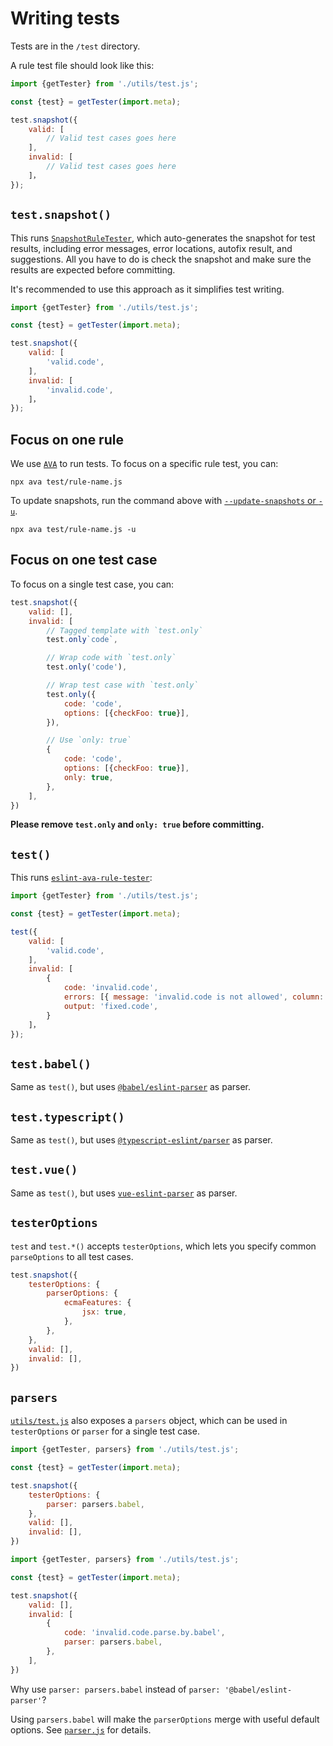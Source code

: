 # Writing tests

Tests are in the `/test` directory.

A rule test file should look like this:

```js
import {getTester} from './utils/test.js';

const {test} = getTester(import.meta);

test.snapshot({
	valid: [
		// Valid test cases goes here
	],
	invalid: [
		// Valid test cases goes here
	]，
});
```

## `test.snapshot()`

This runs [`SnapshotRuleTester`](../test/utils/snapshot-rule-tester.js), which auto-generates the snapshot for test results, including error messages, error locations, autofix result, and suggestions. All you have to do is check the snapshot and make sure the results are expected before committing.

It's recommended to use this approach as it simplifies test writing.

```js
import {getTester} from './utils/test.js';

const {test} = getTester(import.meta);

test.snapshot({
	valid: [
		'valid.code',
	],
	invalid: [
		'invalid.code',
	]，
});
```

## Focus on one rule

We use [`AVA`](https://github.com/avajs/ava) to run tests. To focus on a specific rule test, you can:

```console
npx ava test/rule-name.js
```

To update snapshots, run the command above with [`--update-snapshots` or `-u`](https://github.com/avajs/ava/blob/main/docs/05-command-line.md#cli).

```console
npx ava test/rule-name.js -u
```

## Focus on one test case

To focus on a single test case, you can:

```js
test.snapshot({
	valid: [],
	invalid: [
		// Tagged template with `test.only`
		test.only`code`,

		// Wrap code with `test.only`
		test.only('code'),

		// Wrap test case with `test.only`
		test.only({
			code: 'code',
			options: [{checkFoo: true}],
		}),

		// Use `only: true`
		{
			code: 'code',
			options: [{checkFoo: true}],
			only: true,
		},
	],
})
```

**Please remove `test.only` and `only: true` before committing.**

## `test()`

This runs [`eslint-ava-rule-tester`](https://github.com/jfmengels/eslint-ava-rule-tester):

```js
import {getTester} from './utils/test.js';

const {test} = getTester(import.meta);

test({
	valid: [
		'valid.code',
	],
	invalid: [
		{
			code: 'invalid.code',
			errors: [{ message: 'invalid.code is not allowed', column: 1, line: 1 }],
			output: 'fixed.code',
		}
	]，
});
```

## `test.babel()`

Same as `test()`, but uses [`@babel/eslint-parser`](https://www.npmjs.com/package/@babel/eslint-parser) as parser.

## `test.typescript()`

Same as `test()`, but uses [`@typescript-eslint/parser`](https://www.npmjs.com/package/@typescript-eslint/parser) as parser.

## `test.vue()`

Same as `test()`, but uses [`vue-eslint-parser`](https://www.npmjs.com/package/vue-eslint-parser) as parser.

## `testerOptions`

`test` and `test.*()` accepts `testerOptions`, which lets you specify common `parseOptions` to all test cases.

```js
test.snapshot({
	testerOptions: {
		parserOptions: {
			ecmaFeatures: {
				jsx: true,
			},
		},
	},
	valid: [],
	invalid: [],
})
```

## `parsers`

[`utils/test.js`](../test/utils/test.js) also exposes a `parsers` object, which can be used in `testerOptions` or `parser` for a single test case.

```js
import {getTester, parsers} from './utils/test.js';

const {test} = getTester(import.meta);

test.snapshot({
	testerOptions: {
		parser: parsers.babel,
	},
	valid: [],
	invalid: [],
})
```

```js
import {getTester, parsers} from './utils/test.js';

const {test} = getTester(import.meta);

test.snapshot({
	valid: [],
	invalid: [
		{
			code: 'invalid.code.parse.by.babel',
			parser: parsers.babel,
		},
	],
})
```

Why use `parser: parsers.babel` instead of `parser: '@babel/eslint-parser'`?

Using `parsers.babel` will make the `parserOptions` merge with useful default options. See [`parser.js`](../test/utils/parsers.js) for details.
